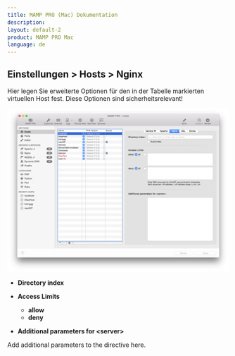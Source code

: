```yaml
---
title: MAMP PRO (Mac) Dokumentation
description: 
layout: default-2
product: MAMP PRO Mac
language: de
---
```


## Einstellungen > Hosts > Nginx

Hier legen Sie erweiterte Optionen für den in der Tabelle markierten virtuellen Host fest. Diese Optionen sind sicherheitsrelevant!

![MAMP](Nginx.png)

*  **Directory index**  

*  **Access Limits**  

    *  **allow**  
    *  **deny**  
    
*  **Additional parameters for &lt;server&gt;**  

Add additional parameters to the <server> directive here.
